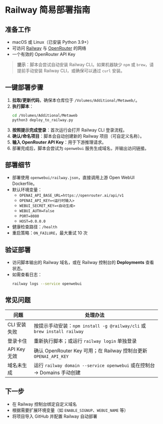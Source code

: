 # Railway 简易部署指南

## 准备工作
- macOS 或 Linux（已安装 Python 3.9+）
- 可访问 [Railway](https://railway.app) 与 [OpenRouter](https://openrouter.ai) 的网络
- 一个有效的 OpenRouter API Key

> **提示**：脚本会尝试自动安装 Railway CLI。如果机器缺少 `npm` 或 `brew`，请提前手动安装 Railway CLI，或确保可以通过 `curl` 安装。

## 一键部署步骤
1. **拉取/更新代码**，确保本仓库位于 `/Volumes/Additional/Metaweb/`。
2. **执行脚本**：
   ```bash
   cd /Volumes/Additional/Metaweb
   python3 deploy_to_railway.py
   ```
3. **按照提示完成登录**：首次运行会打开 Railway CLI 登录流程。
4. **确认/命名项目**：脚本会自动创建新的 Railway 项目（可自定义名称）。
5. **输入 OpenRouter API Key**：用于下游推理请求。
6. 部署完成后，脚本会尝试为 `openwebui` 服务生成域名，并输出访问链接。

## 部署细节
- 部署使用 `openwebui/railway.json`，直接调用上游 Open WebUI Dockerfile。
- 默认环境变量：
  - `OPENAI_API_BASE_URL=https://openrouter.ai/api/v1`
  - `OPENAI_API_KEY=<运行时输入>`
  - `WEBUI_SECRET_KEY=<自动生成>`
  - `WEBUI_AUTH=False`
  - `PORT=8080`
  - `HOST=0.0.0.0`
- 健康检查路径：`/health`
- 重启策略：`ON_FAILURE`，最大重试 10 次

## 验证部署
- 访问脚本输出的 Railway 域名，或在 Railway 控制台的 **Deployments** 查看状态。
- 如需查看日志：
  ```bash
  railway logs --service openwebui
  ```

## 常见问题
| 问题 | 处理办法 |
| --- | --- |
| CLI 安装失败 | 按提示手动安装：`npm install -g @railway/cli` 或 `brew install railway` |
| 登录卡住 | 重新执行脚本；或运行 `railway login` 单独登录 |
| API Key 无效 | 确认 OpenRouter Key 可用；在 Railway 控制台更新 `OPENAI_API_KEY` |
| 域名未生成 | 运行 `railway domain --service openwebui` 或在控制台 -> Domains 手动创建 |

## 下一步
- 在 Railway 控制台绑定自定义域名
- 根据需要扩展环境变量（如 `ENABLE_SIGNUP`、`WEBUI_NAME` 等）
- 将项目导入 GitHub 并配置 Railway 自动部署

